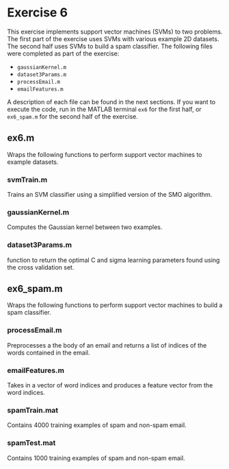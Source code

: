 # Exercise 6
This exercise implements support vector machines (SVMs) to two problems. The first part of the exercise uses SVMs with various example 2D datasets. The second half uses SVMs to build a spam classifier. The following files were completed as part of the exercise:
- `gaussianKernel.m`
- `dataset3Params.m`
- `processEmail.m`
- `emailFeatures.m`

A description of each file can be found in the next sections. If you want to execute the code, run in the MATLAB terminal `ex6` for the first half, or `ex6_spam.m` for the second half of the exercise.

## ex6.m
Wraps the following functions to perform support vector machines to example datasets.

### svmTrain.m
Trains an SVM classifier using a simplified version of the SMO algorithm.

### gaussianKernel.m
Computes the Gaussian kernel between two examples.

### dataset3Params.m
function to return the optimal C and sigma learning parameters found using the cross validation set.

## ex6_spam.m
Wraps the following functions to perform support vector machines to build a spam classifier.

### processEmail.m
Preprocesses a the body of an email and returns a list of indices of the words contained in the email.

### emailFeatures.m
Takes in a vector of word indices and produces a feature vector from the word indices.

### spamTrain.mat
Contains 4000 training examples of spam and non-spam email.

### spamTest.mat
Contains 1000 training examples of spam and non-spam email.